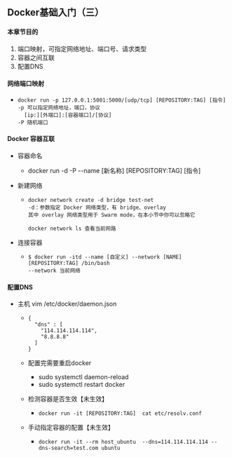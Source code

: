 ## Docker基础入门（三）

#### 本章节目的

1. 端口映射，可指定网络地址、端口号、请求类型
2. 容器之间互联
3. 配置DNS

#### 网络端口映射

- ```
  docker run -p 127.0.0.1:5001:5000/[udp/tcp] [REPOSITORY:TAG] [指令]
  -p 可以指定网络地址，端口，协议
    [ip:][外端口]:[容器端口]/[协议]
  -P 随机端口
  ```

#### Docker 容器互联

- 容器命名
  
  - docker run -d -P --name  [新名称]  [REPOSITORY:TAG]  [指令]
  
- 新建网络

  - ```
    docker network create -d bridge test-net
    -d：参数指定 Docker 网络类型，有 bridge、overlay
    其中 overlay 网络类型用于 Swarm mode，在本小节中你可以忽略它
    
    docker network ls 查看当前网路
    ```

- 连接容器

  - ```
    $ docker run -itd --name [自定义] --network [NAME] [REPOSITORY:TAG] /bin/bash
    --network 当前网络
    ```

#### 配置DNS

- 主机 vim  /etc/docker/daemon.json

  - ```
    {
      "dns" : [
        "114.114.114.114",
        "8.8.8.8"
      ]
    }
    ```

  - 配置完需要重启docker

    - sudo systemctl daemon-reload	
    - sudo systemctl restart docker

  - 检测容器是否生效【未生效】

    - ```
      docker run -it [REPOSITORY:TAG]  cat etc/resolv.conf
      ```

  - 手动指定容器的配置【未生效】

    - ```
      docker run -it --rm host_ubuntu  --dns=114.114.114.114 --dns-search=test.com ubuntu
      ```